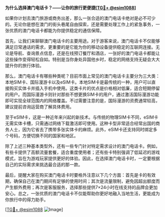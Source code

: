 **为什么选择澳门电话卡？——让你的旅行更便捷[[TG💪+ @esim1088](https://t.me/s/esim1088)]**

如果你计划去澳门旅游或商务出差，那么一张合适的澳门电话卡绝对是必不可少的。无论你是想在澳门的街头巷尾自由探索，还是需要处理工作上的紧急事务，一张优质的澳门电话卡都能为你提供稳定的通信保障。

首先，让我们来聊聊澳门电话卡的主要用途。对于游客来说，澳门电话卡不仅能够满足日常通话的需求，更重要的是它能为你的移动设备提供稳定的互联网连接。无论是导航、查询景点信息，还是在线预订餐厅和酒店，一张好的澳门电话卡都能让这些操作变得轻松自如。特别是当你身处异国他乡时，稳定的网络支持无疑会大大提升你的旅行体验。

那么，澳门电话卡有哪些种类呢？目前市面上常见的澳门电话卡主要分为三大类：本地SIM卡、国际漫游卡以及eSIM卡。本地SIM卡是最传统的一种，用户可以直接购买实体卡并插入手机中使用。这类卡片的优点是价格相对低廉，适合短期停留的用户。而国际漫游卡则针对那些不想更换SIM卡的用户，通过激活国际漫游功能即可实现全球范围内的网络覆盖。不过需要注意的是，国际漫游的资费通常较高，建议提前咨询运营商了解具体费用。

至于eSIM卡，这是一种近年来兴起的新技术。与传统的物理SIM卡不同，eSIM卡无需实体卡槽，只需通过网络下载激活即可使用。这种卡型非常适合经常出国的商务人士，因为它省去了携带多张实体卡的麻烦。此外，eSIM卡还支持同时绑定多个号码，方便切换不同的国家和地区。

除了上述三种基本类型外，还有一些专门针对特定需求设计的澳门电话卡。例如，有些卡提供了高额流量套餐，适合重度使用者；还有些卡特别强调了低延迟的游戏模式，旨在为游戏玩家提供更好的体验。因此，在选择澳门电话卡时，一定要根据自己的实际需求来挑选最合适的那一款。

最后，提醒大家在购买澳门电话卡时要格外注意以下几个方面：首先是卡的有效期，确保自己在澳门期间有足够的使用时间；其次是流量限制，避免因超出额度而产生额外费用；再次是客服服务，选择那些提供7×24小时在线支持的品牌会更加安心。总之，一张优质的澳门电话卡不仅能帮助你更好地融入当地生活，更能成为你旅行中的得力助手。

[[TG💪+ @esim1088](https://t.me/s/esim1088) ![Image](https://i.postimg.cc/4NQfJmqS/Snipaste-2025-05-13-00-14-12.png)]